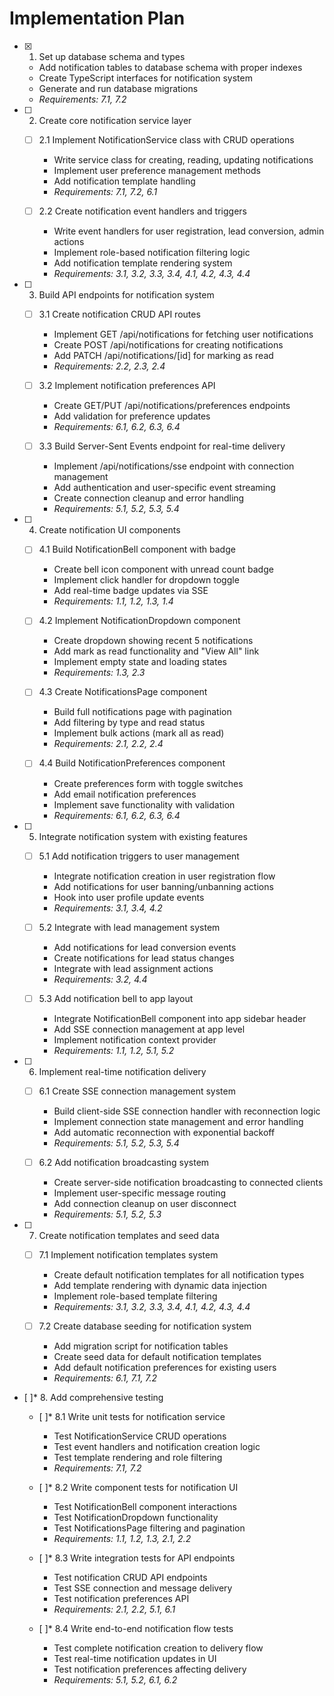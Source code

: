 # Implementation Plan

- [x] 1. Set up database schema and types





  - Add notification tables to database schema with proper indexes
  - Create TypeScript interfaces for notification system
  - Generate and run database migrations
  - _Requirements: 7.1, 7.2_

- [ ] 2. Create core notification service layer



  - [ ] 2.1 Implement NotificationService class with CRUD operations
    - Write service class for creating, reading, updating notifications
    - Implement user preference management methods
    - Add notification template handling
    - _Requirements: 7.1, 7.2, 6.1_
  
  - [ ] 2.2 Create notification event handlers and triggers
    - Write event handlers for user registration, lead conversion, admin actions
    - Implement role-based notification filtering logic
    - Add notification template rendering system
    - _Requirements: 3.1, 3.2, 3.3, 3.4, 4.1, 4.2, 4.3, 4.4_

- [ ] 3. Build API endpoints for notification system
  - [ ] 3.1 Create notification CRUD API routes
    - Implement GET /api/notifications for fetching user notifications
    - Create POST /api/notifications for creating notifications
    - Add PATCH /api/notifications/[id] for marking as read
    - _Requirements: 2.2, 2.3, 2.4_
  
  - [ ] 3.2 Implement notification preferences API
    - Create GET/PUT /api/notifications/preferences endpoints
    - Add validation for preference updates
    - _Requirements: 6.1, 6.2, 6.3, 6.4_
  
  - [ ] 3.3 Build Server-Sent Events endpoint for real-time delivery
    - Implement /api/notifications/sse endpoint with connection management
    - Add authentication and user-specific event streaming
    - Create connection cleanup and error handling
    - _Requirements: 5.1, 5.2, 5.3, 5.4_

- [ ] 4. Create notification UI components
  - [ ] 4.1 Build NotificationBell component with badge
    - Create bell icon component with unread count badge
    - Implement click handler for dropdown toggle
    - Add real-time badge updates via SSE
    - _Requirements: 1.1, 1.2, 1.3, 1.4_
  
  - [ ] 4.2 Implement NotificationDropdown component
    - Create dropdown showing recent 5 notifications
    - Add mark as read functionality and "View All" link
    - Implement empty state and loading states
    - _Requirements: 1.3, 2.3_
  
  - [ ] 4.3 Create NotificationsPage component
    - Build full notifications page with pagination
    - Add filtering by type and read status
    - Implement bulk actions (mark all as read)
    - _Requirements: 2.1, 2.2, 2.4_
  
  - [ ] 4.4 Build NotificationPreferences component
    - Create preferences form with toggle switches
    - Add email notification preferences
    - Implement save functionality with validation
    - _Requirements: 6.1, 6.2, 6.3, 6.4_

- [ ] 5. Integrate notification system with existing features
  - [ ] 5.1 Add notification triggers to user management
    - Integrate notification creation in user registration flow
    - Add notifications for user banning/unbanning actions
    - Hook into user profile update events
    - _Requirements: 3.1, 3.4, 4.2_
  
  - [ ] 5.2 Integrate with lead management system
    - Add notifications for lead conversion events
    - Create notifications for lead status changes
    - Integrate with lead assignment actions
    - _Requirements: 3.2, 4.4_
  
  - [ ] 5.3 Add notification bell to app layout
    - Integrate NotificationBell component into app sidebar header
    - Add SSE connection management at app level
    - Implement notification context provider
    - _Requirements: 1.1, 1.2, 5.1, 5.2_

- [ ] 6. Implement real-time notification delivery
  - [ ] 6.1 Create SSE connection management system
    - Build client-side SSE connection handler with reconnection logic
    - Implement connection state management and error handling
    - Add automatic reconnection with exponential backoff
    - _Requirements: 5.1, 5.2, 5.3, 5.4_
  
  - [ ] 6.2 Add notification broadcasting system
    - Create server-side notification broadcasting to connected clients
    - Implement user-specific message routing
    - Add connection cleanup on user disconnect
    - _Requirements: 5.1, 5.2, 5.3_

- [ ] 7. Create notification templates and seed data
  - [ ] 7.1 Implement notification templates system
    - Create default notification templates for all notification types
    - Add template rendering with dynamic data injection
    - Implement role-based template filtering
    - _Requirements: 3.1, 3.2, 3.3, 3.4, 4.1, 4.2, 4.3, 4.4_
  
  - [ ] 7.2 Create database seeding for notification system
    - Add migration script for notification tables
    - Create seed data for default notification templates
    - Add default notification preferences for existing users
    - _Requirements: 6.1, 7.1, 7.2_

- [ ]* 8. Add comprehensive testing
  - [ ]* 8.1 Write unit tests for notification service
    - Test NotificationService CRUD operations
    - Test event handlers and notification creation logic
    - Test template rendering and role filtering
    - _Requirements: 7.1, 7.2_
  
  - [ ]* 8.2 Write component tests for notification UI
    - Test NotificationBell component interactions
    - Test NotificationDropdown functionality
    - Test NotificationsPage filtering and pagination
    - _Requirements: 1.1, 1.2, 1.3, 2.1, 2.2_
  
  - [ ]* 8.3 Write integration tests for API endpoints
    - Test notification CRUD API endpoints
    - Test SSE connection and message delivery
    - Test notification preferences API
    - _Requirements: 2.1, 2.2, 5.1, 6.1_
  
  - [ ]* 8.4 Write end-to-end notification flow tests
    - Test complete notification creation to delivery flow
    - Test real-time notification updates in UI
    - Test notification preferences affecting delivery
    - _Requirements: 5.1, 5.2, 6.1, 6.2_